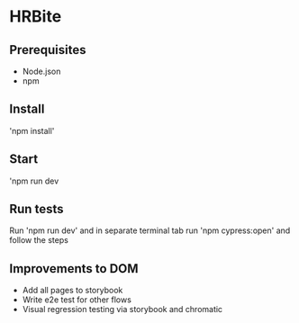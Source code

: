 # HRBite

## Prerequisites

- Node.json
- npm

## Install

'npm install'

## Start

'npm run dev

## Run tests

Run 'npm run dev' and in separate terminal tab run 'npm cypress:open' and follow the steps

## Improvements to DOM

- Add all pages to storybook
- Write e2e test for other flows
- Visual regression testing via storybook and chromatic
